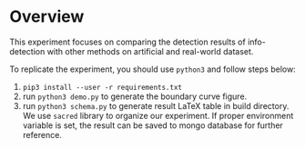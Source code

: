 # Overview

This experiment focuses on comparing the detection results of info-detection with other methods on artificial and real-world dataset.

To replicate the experiment, you should use `python3` and follow steps below:
1. `pip3 install --user -r requirements.txt`
1. run `python3 demo.py` to generate the boundary curve figure.
1. run `python3 schema.py` to generate result LaTeX table in build directory.
We use `sacred` library to organize our experiment. If proper environment variable is set, the result can be saved to mongo database for further reference.

